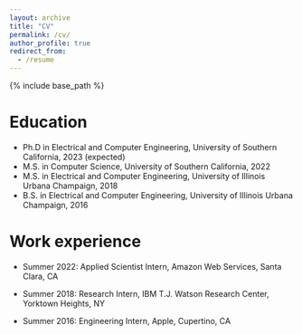 ```yaml
---
layout: archive
title: "CV"
permalink: /cv/
author_profile: true
redirect_from:
  - /resume
---
```


{% include base_path %}

Education
======
* Ph.D in Electrical and Computer Engineering, University of Southern California, 2023 (expected)
* M.S. in Computer Science, University of Southern California, 2022
* M.S. in Electrical and Computer Engineering, University of Illinois Urbana Champaign, 2018
* B.S. in Electrical and Computer Engineering, University of Illinois Urbana Champaign, 2016

Work experience
======
* Summer 2022: Applied Scientist Intern, Amazon Web Services, Santa Clara, CA   

* Summer 2018: Research Intern, IBM T.J. Watson Research Center, Yorktown Heights, NY     

* Summer 2016: Engineering Intern, Apple, Cupertino, CA


<!-- Skills
======
* Skill 1
* Skill 2
  * Sub-skill 2.1
  * Sub-skill 2.2
  * Sub-skill 2.3
* Skill 3

Publications
======
  <ul>{% for post in site.publications %}
    {% include archive-single-cv.html %}
  {% endfor %}</ul>
  
Talks
======
  <ul>{% for post in site.talks %}
    {% include archive-single-talk-cv.html %}
  {% endfor %}</ul>
  
Teaching
======
  <ul>{% for post in site.teaching %}
    {% include archive-single-cv.html %}
  {% endfor %}</ul>
  
Service and leadership
======
* Currently signed in to 43 different slack teams -->
